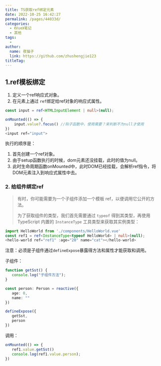 ```yaml
---
title: TS获取ref绑定元素
date: 2022-10-25 16:42:27
permalink: /pages/44033d/
categories:
  - 《Vue》笔记
  - 其他
tags:
  - 
author: 
  name: 夜猫子
  link: https://github.com/zhushengjie123
titleTag: 
---
```

## 1.ref模板绑定

1. 定义一个ref响应式对象。
2. 在元素上通过 `ref`绑定给ref对象的响应式属性。

```ts
const input = ref<HTMLInputElement | null>(null);

onMounted(() => {
    input.value?.focus() //钩子函数中，使用需要？来判断不为null才使用
})
<input ref="input">
```

执行的顺序是：

1. 首先创建一个ref对象。
2. 由于setup函数执行的时候，dom元素还没挂载，此时的值为null。
3. 此时生命周期函数onMounted中，此时DOM已经挂载，会解析ref指令，将DOM元素注入到响应式属性中去。

### 2. 给组件绑定ref

> 有时，你可能需要为一个子组件添加一个模板 ref，以便调用它公开的方法。
>
> 为了获取组件的类型，我们首先需要通过 `typeof` 得到其类型，再使用 TypeScript 内置的 `InstanceType` 工具类型来获取其实例类型：

```ts
import HelloWorld from './components/HelloWorld.vue'
const ref1 = ref<InstanceType<typeof HelloWorld> | null>(null);
<hello-world ref="ref1" :age="20" name="cat"></hello-world>
```

注意：必须是子组件通过`defineExpose`暴露得方法和属性才能获取和调用。

子组件：

```ts
function getSst() {
   console.log("子组件方法");
}

const person: Person = reactive({
   age: 0,
   name: ""
})

defineExpose({
   getSst,
   person
})
```

调用：

```ts
onMounted(() => {
   ref1.value.getSst()
   console.log(ref1.value.person);
})
```

